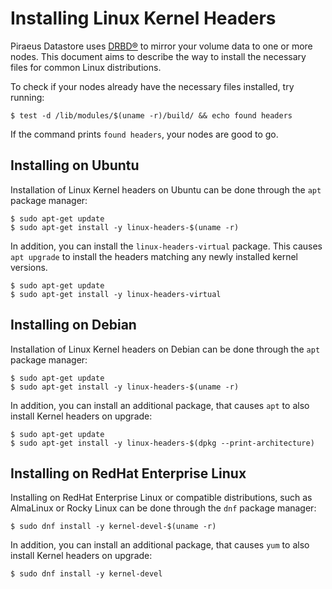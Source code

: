# Installing Linux Kernel Headers

Piraeus Datastore uses [DRBD®](https://linbit.com/DRBD/) to mirror your volume data to one or more nodes. This document
aims to describe the way to install the necessary files for common Linux distributions.

To check if your nodes already have the necessary files installed, try running:

```
$ test -d /lib/modules/$(uname -r)/build/ && echo found headers
```

If the command prints `found headers`, your nodes are good to go.

## Installing on Ubuntu

Installation of Linux Kernel headers on Ubuntu can be done through the `apt` package manager:

```
$ sudo apt-get update
$ sudo apt-get install -y linux-headers-$(uname -r)
```

In addition, you can install the `linux-headers-virtual` package. This causes `apt upgrade` to install the headers
matching any newly installed kernel versions.

```
$ sudo apt-get update
$ sudo apt-get install -y linux-headers-virtual
```

## Installing on Debian

Installation of Linux Kernel headers on Debian can be done through the `apt` package manager:

```
$ sudo apt-get update
$ sudo apt-get install -y linux-headers-$(uname -r)
```

In addition, you can install an additional package, that causes `apt` to also install Kernel headers on upgrade:

```
$ sudo apt-get update
$ sudo apt-get install -y linux-headers-$(dpkg --print-architecture)
```

## Installing on RedHat Enterprise Linux

Installing on RedHat Enterprise Linux or compatible distributions, such as AlmaLinux or Rocky Linux can be done through
the `dnf` package manager:

```
$ sudo dnf install -y kernel-devel-$(uname -r)
```

In addition, you can install an additional package, that causes `yum` to also install Kernel headers on upgrade:

```
$ sudo dnf install -y kernel-devel
```
